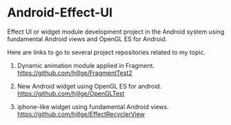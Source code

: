 # Android-Effect-UI
Effect UI or widget module development project in the Android system using fundamental Android views and OpenGL ES for Android.


Here are links to go to several project repositories related to my topic.

1. Dynamic animation module applied in Fragment.
https://github.com/hjllge/FragmentTest2

2. New Android widget using OpenGL ES for android.
https://github.com/hjllge/OpenGLTest

3. iphone-like widget using fundamental Android views.
https://github.com/hjllge/EffectRecyclerView
